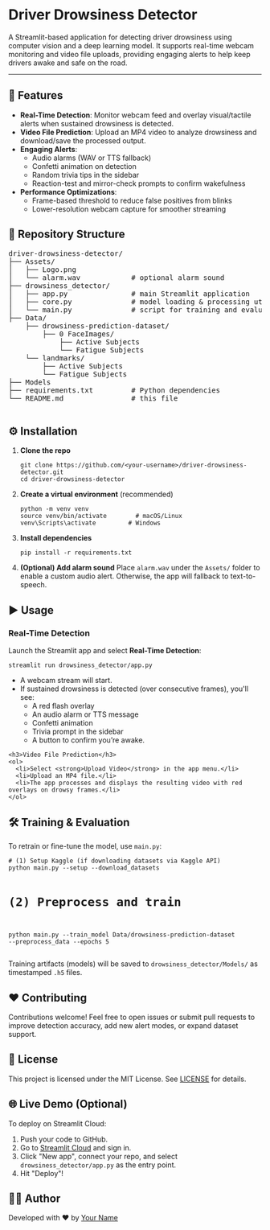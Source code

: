 <!DOCTYPE html>
<html lang="en">
<head>
  <meta charset="UTF-8" />
  <meta name="viewport" content="width=device-width, initial-scale=1.0" />
</head>
<body>
  <h1>Driver Drowsiness Detector</h1>
  <p>A Streamlit-based application for detecting driver drowsiness using computer vision and a deep learning model. It supports real-time webcam monitoring and video file uploads, providing engaging alerts to help keep drivers awake and safe on the road.</p>
  <hr />

  <div class="section">
    <h2>🚀 Features</h2>
    <ul>
      <li><strong>Real-Time Detection</strong>: Monitor webcam feed and overlay visual/tactile alerts when sustained drowsiness is detected.</li>
      <li><strong>Video File Prediction</strong>: Upload an MP4 video to analyze drowsiness and download/save the processed output.</li>
      <li><strong>Engaging Alerts</strong>:
        <ul>
          <li>Audio alarms (WAV or TTS fallback)</li>
          <li>Confetti animation on detection</li>
          <li>Random trivia tips in the sidebar</li>
          <li>Reaction-test and mirror-check prompts to confirm wakefulness</li>
        </ul>
      </li>
      <li><strong>Performance Optimizations</strong>:
        <ul>
          <li>Frame-based threshold to reduce false positives from blinks</li>
          <li>Lower-resolution webcam capture for smoother streaming</li>
        </ul>
      </li>
    </ul>
  </div>

  <div class="section">
    <h2>📂 Repository Structure</h2>
    <pre class="repo-structure">
driver-drowsiness-detector/
├── Assets/
│   ├── Logo.png
│   └── alarm.wav            # optional alarm sound
├── drowsiness_detector/
│   ├── app.py               # main Streamlit application
│   ├── core.py              # model loading & processing utilities
│   └── main.py              # script for training and evaluation
├── Data/
    ├── drowsiness-prediction-dataset/
        ├── 0 FaceImages/
            ├── Active Subjects
            └── Fatigue Subjects
    └── landmarks/
        ├── Active Subjects
        └── Fatigue Subjects
├── Models                
├── requirements.txt         # Python dependencies
└── README.md                # this file
    </pre>
  </div>

  <div class="section">
    <h2>⚙️ Installation</h2>
    <ol>
      <li><strong>Clone the repo</strong>
        <pre><code>git clone https://github.com/&lt;your-username&gt;/driver-drowsiness-detector.git
cd driver-drowsiness-detector</code></pre>
      </li>
      <li><strong>Create a virtual environment</strong> (recommended)
        <pre><code>python -m venv venv
source venv/bin/activate        # macOS/Linux
venv\Scripts\activate         # Windows</code></pre>
      </li>
      <li><strong>Install dependencies</strong>
        <pre><code>pip install -r requirements.txt</code></pre>
      </li>
      <li><strong>(Optional) Add alarm sound</strong> Place <code>alarm.wav</code> under the <code>Assets/</code> folder to enable a custom audio alert. Otherwise, the app will fallback to text-to-speech.</li>
    </ol>
  </div>

  <div class="section">
    <h2>▶️ Usage</h2>
    <h3>Real-Time Detection</h3>
    <p>Launch the Streamlit app and select <strong>Real-Time Detection</strong>:</p>
    <pre><code>streamlit run drowsiness_detector/app.py</code></pre>
    <ul>
      <li>A webcam stream will start.</li>
      <li>If sustained drowsiness is detected (over consecutive frames), you'll see:
        <ul>
          <li>A red flash overlay</li>
          <li>An audio alarm or TTS message</li>
          <li>Confetti animation</li>
          <li>Trivia prompt in the sidebar</li>
          <li>A button to confirm you’re awake.</li>
        </ul>
      </li>
    </ul>

    <h3>Video File Prediction</h3>
    <ol>
      <li>Select <strong>Upload Video</strong> in the app menu.</li>
      <li>Upload an MP4 file.</li>
      <li>The app processes and displays the resulting video with red overlays on drowsy frames.</li>
    </ol>
  </div>

  <div class="section">
    <h2>🛠️ Training & Evaluation</h2>
    <p>To retrain or fine-tune the model, use <code>main.py</code>:</p>
    <pre><code># (1) Setup Kaggle (if downloading datasets via Kaggle API)
python main.py --setup --download_datasets

# (2) Preprocess and train
python main.py --train_model Data/drowsiness-prediction-dataset --preprocess_data --epochs 5</code></pre>
    <p>Training artifacts (models) will be saved to <code>drowsiness_detector/Models/</code> as timestamped <code>.h5</code> files.</p>
  </div>

  <div class="section">
    <h2>❤️ Contributing</h2>
    <p>Contributions welcome! Feel free to open issues or submit pull requests to improve detection accuracy, add new alert modes, or expand dataset support.</p>
  </div>

  <div class="section">
    <h2>📄 License</h2>
    <p>This project is licensed under the MIT License. See <a href="LICENSE">LICENSE</a> for details.</p>
  </div>

  <div class="section">
    <h2>🌐 Live Demo (Optional)</h2>
    <p>To deploy on Streamlit Cloud:</p>
    <ol>
      <li>Push your code to GitHub.</li>
      <li>Go to <a href="https://streamlit.io/cloud">Streamlit Cloud</a> and sign in.</li>
      <li>Click "New app", connect your repo, and select <code>drowsiness_detector/app.py</code> as the entry point.</li>
      <li>Hit "Deploy"!</li>
    </ol>
  </div>

  <div class="section">
    <h2>🙋‍♂️ Author</h2>
    <p>Developed with ❤️ by <a href="https://github.com/&lt;your-username&gt;">Your Name</a></p>
  </div>
</body>
</html>
